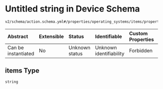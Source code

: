 # Untitled string in Device Schema

```txt
v2/schema/action.schema.yml#/properties/operating_systems/items/properties/steps/items/properties/actions/items/oneOf/23/properties/adb:push/properties/files/items
```



| Abstract            | Extensible | Status         | Identifiable            | Custom Properties | Additional Properties | Access Restrictions | Defined In                                                          |
| :------------------ | :--------- | :------------- | :---------------------- | :---------------- | :-------------------- | :------------------ | :------------------------------------------------------------------ |
| Can be instantiated | No         | Unknown status | Unknown identifiability | Forbidden         | Allowed               | none                | [device.schema.json*](../device.schema.json "open original schema") |

## items Type

`string`
